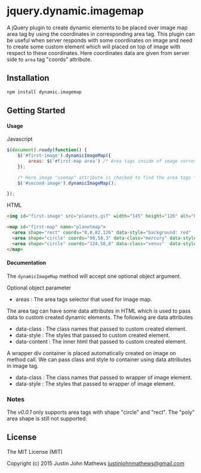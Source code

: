 # jquery.dynamic.imagemap
A jQuery plugin to create dynamic elements to be placed over image map area tag by using the coordinates in
corresponding area tag. This plugin can be useful when server responds with some coordinates on image and need to
create some custom element which will placed on top of image with respect to these coordinates. Here coordinates data
are given from server side to `area` tag "coords" attribute.

## Installation

```bash
npm install dynamic.imagemap
```

## Getting Started

#### Usage
Javascript

```javascript
$(document).ready(function() {
	$('#first-image').dynamicImageMap({
        areas: $('#first-map area') /* Area tags inside of image corresponding map tag */
    });

    /* Here image "usemap" attribute is checked to find the area tags */
	$('#second-image').dynamicImageMap();

});
```

HTML

```html
<img id="first-image" src="planets.gif" width="145" height="126" alt="Planets" usemap="#planetmap">

<map id="first-map" name="planetmap">
  <area shape="rect" coords="0,0,82,126" data-style="background: red"  alt="Sun" href="sun.htm">
  <area shape="circle" coords="90,58,3" data-class="mercury" data-style="background: yellow" alt="Mercury" href="mercur.htm">
  <area shape="circle" coords="124,58,8" data-class="venus"  data-style="background: green" alt="Venus" href="venus.htm">
</map>
```

#### Documentation

 The `dynamicImageMap` method  will accept one optional object argument.

 Optional object parameter

- areas : The area tags selector that used for image map.

The area tag can have some data attributes in HTML which is used to pass data to custom created dynamic elements.
The following are data attributes

- data-class : The class names that passed to custom created element.
- data-style : The styles that passed to custom created element.
- data-content : The inner html that passed to custom created element.

A wrapper div container is placed automatically created on image on method call. We can pass class and style to
container using data attributes in image tag.

- data-class : The class names that passed to wrapper of image element.
- data-style : The styles that passed to wrapper of image element.

### Notes

The *v0.0.1* only supports area tags with shape "circle" and "rect". The "poly" area shape is still not supported.


## License

The MIT License (MIT)

Copyright (c) 2015 Justin John Mathews <justinjohnmathews@gmail.com>